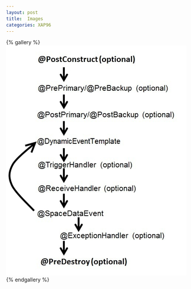 ```yaml
---
layout: post
title:  Images
categories: XAP96
---
```


{% gallery %}
[![dynamic_polling_container_life_cycle.jpg](/attachment_files/dynamic_polling_container_life_cycle.jpg)](/attachment_files/dynamic_polling_container_life_cycle.jpg)
{% endgallery %}
